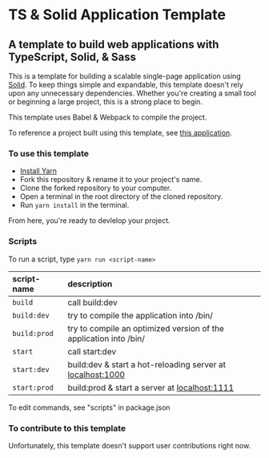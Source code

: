 TS & Solid Application Template
===
A template to build web applications with TypeScript, Solid, & Sass
---
This is a template for building a scalable single-page application using [Solid]. To keep things simple and expandable, this template doesn't rely upon any unnecessary dependencies. Whether you're creating a small tool or beginning a large project, this is a strong place to begin.

This template uses Babel & Webpack to compile the project.

To reference a project built using this template, see [this   application](https://github.com/YourZombieMop/silvam-operum).

### To use this template
* [Install Yarn]
* Fork this repository & rename it to your project's name.
* Clone the forked repository to your computer.
* Open a terminal in the root directory of the cloned repository.
* Run `yarn install` in the terminal.

From here, you're ready to devlelop your project.

### Scripts
To run a script, type `yarn run <script-name>`

| script-name | description |
|:----------- |:----------- |
| `build` | call build:dev |
| `build:dev` | try to compile the application into /bin/ |
| `build:prod` | try to compile an optimized version of the application into /bin/ |
| `start` | call start:dev |
| `start:dev` | build:dev & start a hot-reloading server at [localhost:1000](http://localhost:1000) |
| `start:prod` | build:prod & start a server at [localhost:1111](http://localhost:1111) |

To edit commands, see "scripts" in package.json

### To contribute to this template
Unfortunately, this template doesn't support user contributions right now.

[Install Yarn]: https://yarnpkg.com/getting-started/install
[Solid]: https://www.solidjs.com/